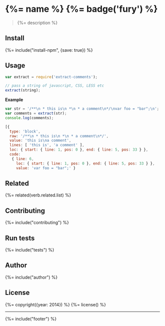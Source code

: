 # {%= name %} {%= badge('fury') %}

> {%= description %}

## Install
{%= include("install-npm", {save: true}) %}

## Usage

```js
var extract = require('extract-comments');

// pass a string of javascript, CSS, LESS etc
extract(string);
```

**Example**

```js
var str = '/**\n * this is\n *\n * a comment\n*/\nvar foo = "bar";\n';
var comments = extract(str);
console.log(comments);

[{
  type: 'block',
  raw: '/**\n * this is\n *\n * a comment\n*/',
  value: 'this is\na comment',
  lines: [ 'this is', 'a comment' ],
  loc: { start: { line: 1, pos: 0 }, end: { line: 5, pos: 33 } },
  code:
   { line: 6,
     loc: { start: { line: 1, pos: 0 }, end: { line: 5, pos: 33 } },
     value: 'var foo = "bar";' }
```

## Related
{%= related(verb.related.list) %}

## Contributing
{%= include("contributing") %}

## Run tests
{%= include("tests") %}

## Author
{%= include("author") %}

## License
{%= copyright({year: 2014}) %}
{%= license() %}

***

{%= include("footer") %}

[map-files]: https://github.com/jonschlinkert/map-files
